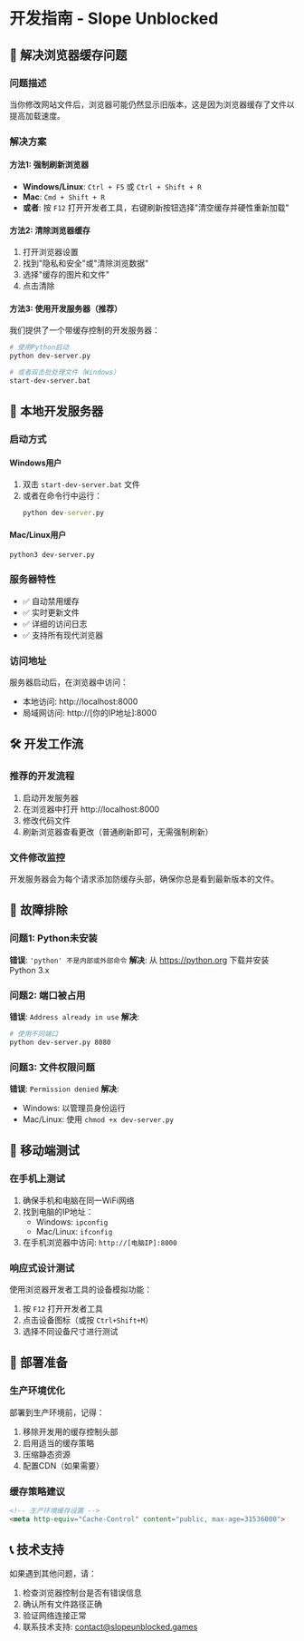 # 开发指南 - Slope Unblocked

## 🔄 解决浏览器缓存问题

### 问题描述
当你修改网站文件后，浏览器可能仍然显示旧版本，这是因为浏览器缓存了文件以提高加载速度。

### 解决方案

#### 方法1: 强制刷新浏览器
- **Windows/Linux**: `Ctrl + F5` 或 `Ctrl + Shift + R`
- **Mac**: `Cmd + Shift + R`
- **或者**: 按 `F12` 打开开发者工具，右键刷新按钮选择"清空缓存并硬性重新加载"

#### 方法2: 清除浏览器缓存
1. 打开浏览器设置
2. 找到"隐私和安全"或"清除浏览数据"
3. 选择"缓存的图片和文件"
4. 点击清除

#### 方法3: 使用开发服务器（推荐）
我们提供了一个带缓存控制的开发服务器：

```bash
# 使用Python启动
python dev-server.py

# 或者双击批处理文件（Windows）
start-dev-server.bat
```

## 🚀 本地开发服务器

### 启动方式

#### Windows用户
1. 双击 `start-dev-server.bat` 文件
2. 或者在命令行中运行：
   ```cmd
   python dev-server.py
   ```

#### Mac/Linux用户
```bash
python3 dev-server.py
```

### 服务器特性
- ✅ 自动禁用缓存
- ✅ 实时更新文件
- ✅ 详细的访问日志
- ✅ 支持所有现代浏览器

### 访问地址
服务器启动后，在浏览器中访问：
- 本地访问: http://localhost:8000
- 局域网访问: http://[你的IP地址]:8000

## 🛠️ 开发工作流

### 推荐的开发流程
1. 启动开发服务器
2. 在浏览器中打开 http://localhost:8000
3. 修改代码文件
4. 刷新浏览器查看更改（普通刷新即可，无需强制刷新）

### 文件修改监控
开发服务器会为每个请求添加防缓存头部，确保你总是看到最新版本的文件。

## 🔧 故障排除

### 问题1: Python未安装
**错误**: `'python' 不是内部或外部命令`
**解决**: 从 https://python.org 下载并安装Python 3.x

### 问题2: 端口被占用
**错误**: `Address already in use`
**解决**: 
```bash
# 使用不同端口
python dev-server.py 8080
```

### 问题3: 文件权限问题
**错误**: `Permission denied`
**解决**: 
- Windows: 以管理员身份运行
- Mac/Linux: 使用 `chmod +x dev-server.py`

## 📱 移动端测试

### 在手机上测试
1. 确保手机和电脑在同一WiFi网络
2. 找到电脑的IP地址：
   - Windows: `ipconfig`
   - Mac/Linux: `ifconfig`
3. 在手机浏览器中访问: `http://[电脑IP]:8000`

### 响应式设计测试
使用浏览器开发者工具的设备模拟功能：
1. 按 `F12` 打开开发者工具
2. 点击设备图标（或按 `Ctrl+Shift+M`）
3. 选择不同设备尺寸进行测试

## 🚀 部署准备

### 生产环境优化
部署到生产环境前，记得：
1. 移除开发用的缓存控制头部
2. 启用适当的缓存策略
3. 压缩静态资源
4. 配置CDN（如果需要）

### 缓存策略建议
```html
<!-- 生产环境缓存设置 -->
<meta http-equiv="Cache-Control" content="public, max-age=31536000">
```

## 📞 技术支持

如果遇到其他问题，请：
1. 检查浏览器控制台是否有错误信息
2. 确认所有文件路径正确
3. 验证网络连接正常
4. 联系技术支持: contact@slopeunblocked.games